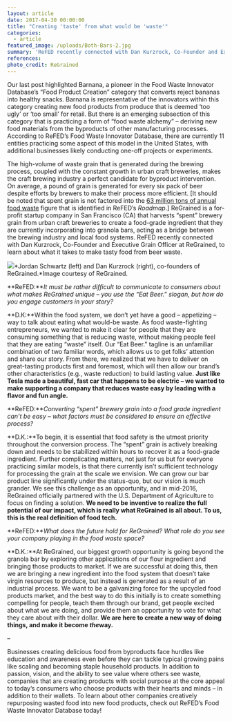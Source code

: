```yaml
---
layout: article
date: 2017-04-30 00:00:00
title: "Creating 'taste' from what would be 'waste'"
categories:
  - article
featured_image: /uploads/Both-Bars-2.jpg
summary: 'ReFED recently connected with Dan Kurzrock, Co-Founder and Executive Grain Officer at ReGrained, to learn about what it takes to make tasty food from beer waste.'
references:
photo_credit: ReGrained
---
```



Our last post highlighted Barnana, a pioneer in the Food Waste Innovator Database’s “Food Product Creation” category that converts reject bananas into healthy snacks. Barnana is representative of the innovators within this category creating new food products from produce that is deemed ‘too ugly’ or ‘too small’ for retail. But there is an emerging subsection of this category that is practicing a form of “food waste alchemy” – deriving new food materials from the byproducts of other manufacturing processes. According to ReFED’s Food Waste Innovator Database, there are currently 11 entities practicing some aspect of this model in the United States, with additional businesses likely conducting one-off projects or experiments.

The high-volume of waste grain that is generated during the brewing process, coupled with the constant growth in urban craft breweries, makes the craft brewing industry a perfect candidate for byproduct intervention. On average, a pound of grain is generated for every six pack of beer despite efforts by brewers to make their process more efficient. [It should be noted that spent grain is not factored into the [63 million tons of annual food waste](http://refed.com/?sort=economic-value-per-ton) figure that is identified in ReFED’s *Roadmap*.] ReGrained is a for-profit startup company in San Francisco (CA) that harvests “spent” brewery grain from urban craft breweries to create a food-grade ingredient that they are currently incorporating into granola bars, acting as a bridge between the brewing industry and local food systems. ReFED recently connected with Dan Kurzrock, Co-Founder and Executive Grain Officer at ReGrained, to learn about what it takes to make tasty food from beer waste.

![](/uploads/versions/holding-bars1---x----6000-4000x---.jpg)*Jordan Schwartz (left) and Dan Kurzrock (right), co-founders of ReGrained.*Image courtesy of ReGrained.

**ReFED:***It must be rather difficult to communicate to consumers about what makes ReGrained unique – you use the “Eat Beer.” slogan, but how do you engage customers in your story?*

**D.K:**Within the food system, we don’t yet have a good – appetizing – way to talk about eating what would-be waste. As food waste-fighting entrepreneurs, we wanted to make it clear for people that they are consuming something that is reducing waste, without making people feel that they are eating “waste” itself. Our “Eat Beer.” tagline is an unfamiliar combination of two familiar words, which allows us to get folks’ attention and share our story. From there, we realized that we have to deliver on great-tasting products first and foremost, which will then allow our brand’s other characteristics (e.g., waste reduction) to build lasting value. **Just like Tesla made a beautiful, fast car that happens to be electric – we wanted to make supporting a company that reduces waste easy by leading with a flavor and fun angle.**

**ReFED:***Converting “spent” brewery grain into a food grade ingredient can’t be easy – what factors must be considered to ensure an effective process?*

**D.K.:**To begin, it is essential that food safety is the utmost priority throughout the conversion process. The “spent” grain is actively breaking down and needs to be stabilized within hours to recover it as a food-grade ingredient. Further complicating matters, not just for us but for everyone practicing similar models, is that there currently isn’t sufficient technology for processing the grain at the scale we envision. We can grow our bar product line significantly under the status-quo, but our vision is much grander. We see this challenge as an opportunity, and in mid-2016, ReGrained officially partnered with the U.S. Department of Agriculture to focus on finding a solution. **We need to be inventive to realize the full potential of our impact, which is really what ReGrained is all about. To us, this is the real definition of food tech.**

**ReFED:***What does the future hold for ReGrained? What role do you see your company playing in the food waste space?*

**D.K.:**At ReGrained, our biggest growth opportunity is going beyond the granola bar by exploring other applications of our flour ingredient and bringing those products to market. If we are successful at doing this, then we are bringing a new ingredient into the food system that doesn’t take virgin resources to produce, but instead is generated as a result of an industrial process. We want to be a galvanizing force for the upcycled food products market, and the best way to do this initially is to create something compelling for people, teach them through our brand, get people excited about what we are doing, and provide them an opportunity to vote for what they care about with their dollar. **We are here to create a new way of doing things, and make it become *the*way.**

–

Businesses creating delicious food from byproducts face hurdles like education and awareness even before they can tackle typical growing pains like scaling and becoming staple household products. In addition to passion, vision, and the ability to see value where others see waste, companies that are creating products with social purpose at the core appeal to today’s consumers who choose products with their hearts and minds – in addition to their wallets. To learn about other companies creatively repurposing wasted food into new food products, check out ReFED’s Food Waste Innovator Database today!